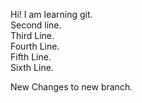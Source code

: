 Hi! I am learning git.\
Second line.\
Third Line.\
Fourth Line.\
Fifth Line.\
Sixth Line.

New Changes to new branch.
